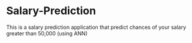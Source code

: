 # Salary-Prediction
This is a salary prediction application that predict chances of your salary greater than 50,000 (using ANN)

